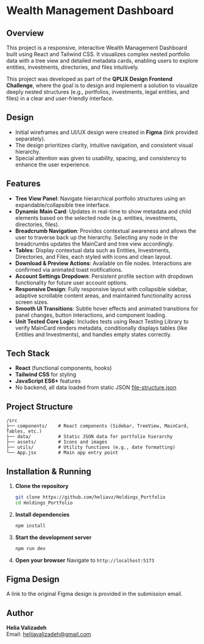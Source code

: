 # Wealth Management Dashboard

## Overview

This project is a responsive, interactive Wealth Management Dashboard built using React and Tailwind CSS. It visualizes complex nested portfolio data with a tree view and detailed metadata cards, enabling users to explore entities, investments, directories, and files intuitively.

This project was developed as part of the **QPLIX Design Frontend Challenge**, where the goal is to design and implement a solution to visualize deeply nested structures (e.g., portfolios, investments, legal entities, and files) in a clear and user-friendly interface.

## Design

- Initial wireframes and UI/UX design were created in **Figma** (link provided separately).
- The design prioritizes clarity, intuitive navigation, and consistent visual hierarchy.
- Special attention was given to usability, spacing, and consistency to enhance the user experience.

## Features

- **Tree View Panel**: Navigate hierarchical portfolio structures using an expandable/collapsible tree interface.
- **Dynamic Main Card**: Updates in real-time to show metadata and child elements based on the selected node (e.g. entities, investments, directories, files).
- **Breadcrumb Navigation**: Provides contextual awareness and allows the user to traverse back up the hierarchy. Selecting any node in the breadcrumbs updates the MainCard and tree view accordingly.
- **Tables**: Display contextual data such as Entities, Investments, Directories, and Files, each styled with icons and clean layout.
- **Download & Preview Actions**: Available on file nodes. Interactions are confirmed via animated toast notifications.
- **Account Settings Dropdown**: Persistent profile section with dropdown functionality for future user account options.
- **Responsive Design**: Fully responsive layout with collapsible sidebar, adaptive scrollable content areas, and maintained functionality across screen sizes.
- **Smooth UI Transitions**: Subtle hover effects and animated transitions for panel changes, button interactions, and component loading.
- **Unit Tested Core Logic**: Includes tests using React Testing Library to verify MainCard renders metadata, conditionally displays tables (like Entities and Investments), and handles empty states correctly.

## Tech Stack

- **React** (functional components, hooks)
- **Tailwind CSS** for styling
- **JavaScript ES6+** features
- No backend, all data loaded from static JSON [file-structure.json](src/data/file-structure.json)

## Project Structure

```
/src
├── components/    # React components (Sidebar, TreeView, MainCard, Tables, etc.)
├── data/          # Static JSON data for portfolio hierarchy
├── assets/        # Icons and images
├── utils/         # Utility functions (e.g., date formatting)
└── App.jsx        # Main app entry point
```

## Installation & Running

1. **Clone the repository**

   ```bash
   git clone https://github.com/heliavz/Holdings_Portfolio
   cd Holdings_Portfolio
   ```

2. **Install dependencies**

   ```bash
   npm install
   ```

3. **Start the development server**

   ```bash
   npm run dev
   ```

4. **Open your browser**
   Navigate to `http://localhost:5173`

## Figma Design

A link to the original Figma design is provided in the submission email.

## Author

**Helia Valizadeh**  
Email: heliiavalizadeh@gmail.com
